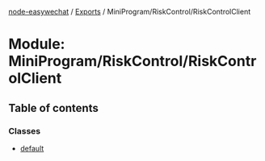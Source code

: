 [node-easywechat](../README.md) / [Exports](../modules.md) / MiniProgram/RiskControl/RiskControlClient

# Module: MiniProgram/RiskControl/RiskControlClient

## Table of contents

### Classes

- [default](../classes/MiniProgram_RiskControl_RiskControlClient.default.md)
